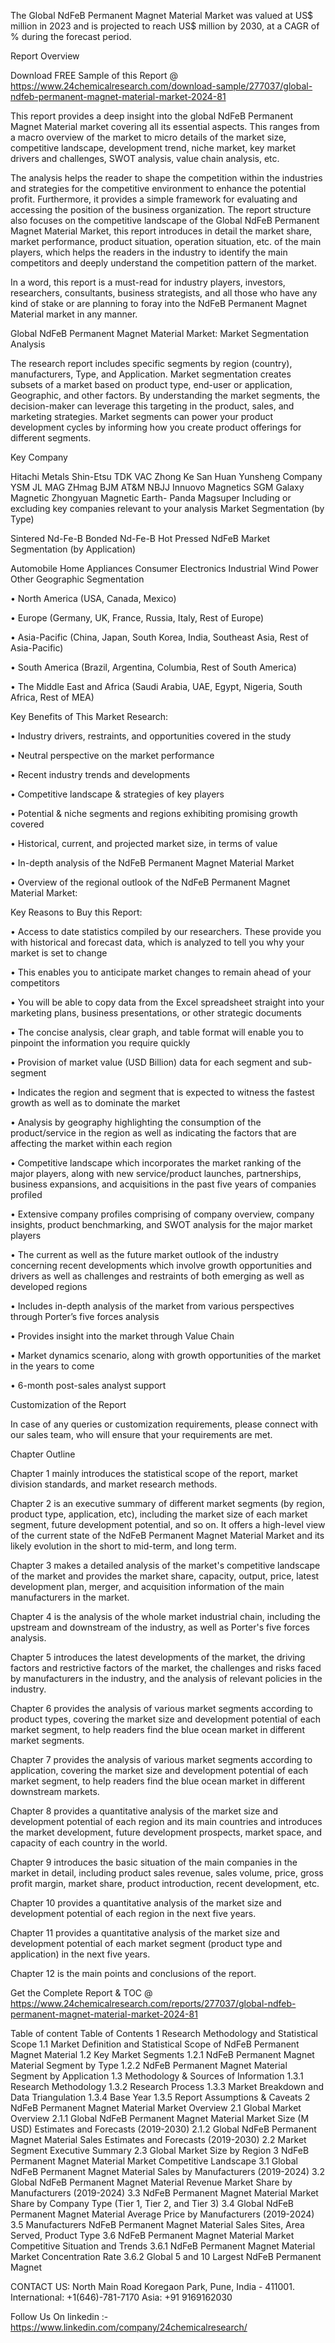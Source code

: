 The Global NdFeB Permanent Magnet Material Market was valued at US$ million in 2023 and is projected to reach US$ million by 2030, at a CAGR of % during the forecast period.

Report Overview

Download FREE Sample of this Report @ https://www.24chemicalresearch.com/download-sample/277037/global-ndfeb-permanent-magnet-material-market-2024-81

This report provides a deep insight into the global NdFeB Permanent Magnet Material market covering all its essential aspects. This ranges from a macro overview of the market to micro details of the market size, competitive landscape, development trend, niche market, key market drivers and challenges, SWOT analysis, value chain analysis, etc.

The analysis helps the reader to shape the competition within the industries and strategies for the competitive environment to enhance the potential profit. Furthermore, it provides a simple framework for evaluating and accessing the position of the business organization. The report structure also focuses on the competitive landscape of the Global NdFeB Permanent Magnet Material Market, this report introduces in detail the market share, market performance, product situation, operation situation, etc. of the main players, which helps the readers in the industry to identify the main competitors and deeply understand the competition pattern of the market.

In a word, this report is a must-read for industry players, investors, researchers, consultants, business strategists, and all those who have any kind of stake or are planning to foray into the NdFeB Permanent Magnet Material market in any manner.

Global NdFeB Permanent Magnet Material Market: Market Segmentation Analysis

The research report includes specific segments by region (country), manufacturers, Type, and Application. Market segmentation creates subsets of a market based on product type, end-user or application, Geographic, and other factors. By understanding the market segments, the decision-maker can leverage this targeting in the product, sales, and marketing strategies. Market segments can power your product development cycles by informing how you create product offerings for different segments.

Key Company

Hitachi Metals
Shin-Etsu
TDK
VAC
Zhong Ke San Huan
Yunsheng Company
YSM
JL MAG
ZHmag
BJM
AT&M
NBJJ
Innuovo Magnetics
SGM
Galaxy Magnetic
Zhongyuan Magnetic
Earth- Panda
Magsuper
Including or excluding key companies relevant to your analysis
Market Segmentation (by Type)

Sintered Nd-Fe-B
Bonded Nd-Fe-B
Hot Pressed NdFeB
Market Segmentation (by Application)

Automobile
Home Appliances
Consumer Electronics
Industrial
Wind Power
Other
Geographic Segmentation

• North America (USA, Canada, Mexico)

• Europe (Germany, UK, France, Russia, Italy, Rest of Europe)

• Asia-Pacific (China, Japan, South Korea, India, Southeast Asia, Rest of Asia-Pacific)

• South America (Brazil, Argentina, Columbia, Rest of South America)

• The Middle East and Africa (Saudi Arabia, UAE, Egypt, Nigeria, South Africa, Rest of MEA)

Key Benefits of This Market Research:

• Industry drivers, restraints, and opportunities covered in the study

• Neutral perspective on the market performance

• Recent industry trends and developments

• Competitive landscape & strategies of key players

• Potential & niche segments and regions exhibiting promising growth covered

• Historical, current, and projected market size, in terms of value

• In-depth analysis of the NdFeB Permanent Magnet Material Market

• Overview of the regional outlook of the NdFeB Permanent Magnet Material Market:

Key Reasons to Buy this Report:

• Access to date statistics compiled by our researchers. These provide you with historical and forecast data, which is analyzed to tell you why your market is set to change

• This enables you to anticipate market changes to remain ahead of your competitors

• You will be able to copy data from the Excel spreadsheet straight into your marketing plans, business presentations, or other strategic documents

• The concise analysis, clear graph, and table format will enable you to pinpoint the information you require quickly

• Provision of market value (USD Billion) data for each segment and sub-segment

• Indicates the region and segment that is expected to witness the fastest growth as well as to dominate the market

• Analysis by geography highlighting the consumption of the product/service in the region as well as indicating the factors that are affecting the market within each region

• Competitive landscape which incorporates the market ranking of the major players, along with new service/product launches, partnerships, business expansions, and acquisitions in the past five years of companies profiled

• Extensive company profiles comprising of company overview, company insights, product benchmarking, and SWOT analysis for the major market players

• The current as well as the future market outlook of the industry concerning recent developments which involve growth opportunities and drivers as well as challenges and restraints of both emerging as well as developed regions

• Includes in-depth analysis of the market from various perspectives through Porter’s five forces analysis

• Provides insight into the market through Value Chain

• Market dynamics scenario, along with growth opportunities of the market in the years to come

• 6-month post-sales analyst support

Customization of the Report

In case of any queries or customization requirements, please connect with our sales team, who will ensure that your requirements are met.

Chapter Outline

Chapter 1 mainly introduces the statistical scope of the report, market division standards, and market research methods.

Chapter 2 is an executive summary of different market segments (by region, product type, application, etc), including the market size of each market segment, future development potential, and so on. It offers a high-level view of the current state of the NdFeB Permanent Magnet Material Market and its likely evolution in the short to mid-term, and long term.

Chapter 3 makes a detailed analysis of the market's competitive landscape of the market and provides the market share, capacity, output, price, latest development plan, merger, and acquisition information of the main manufacturers in the market.

Chapter 4 is the analysis of the whole market industrial chain, including the upstream and downstream of the industry, as well as Porter's five forces analysis.

Chapter 5 introduces the latest developments of the market, the driving factors and restrictive factors of the market, the challenges and risks faced by manufacturers in the industry, and the analysis of relevant policies in the industry.

Chapter 6 provides the analysis of various market segments according to product types, covering the market size and development potential of each market segment, to help readers find the blue ocean market in different market segments.

Chapter 7 provides the analysis of various market segments according to application, covering the market size and development potential of each market segment, to help readers find the blue ocean market in different downstream markets.

Chapter 8 provides a quantitative analysis of the market size and development potential of each region and its main countries and introduces the market development, future development prospects, market space, and capacity of each country in the world.

Chapter 9 introduces the basic situation of the main companies in the market in detail, including product sales revenue, sales volume, price, gross profit margin, market share, product introduction, recent development, etc.

Chapter 10 provides a quantitative analysis of the market size and development potential of each region in the next five years.

Chapter 11 provides a quantitative analysis of the market size and development potential of each market segment (product type and application) in the next five years.

Chapter 12 is the main points and conclusions of the report.

Get the Complete Report & TOC @ https://www.24chemicalresearch.com/reports/277037/global-ndfeb-permanent-magnet-material-market-2024-81

Table of content
Table of Contents
1 Research Methodology and Statistical Scope
1.1 Market Definition and Statistical Scope of NdFeB Permanent Magnet Material
1.2 Key Market Segments
1.2.1 NdFeB Permanent Magnet Material Segment by Type
1.2.2 NdFeB Permanent Magnet Material Segment by Application
1.3 Methodology & Sources of Information
1.3.1 Research Methodology
1.3.2 Research Process
1.3.3 Market Breakdown and Data Triangulation
1.3.4 Base Year
1.3.5 Report Assumptions & Caveats
2 NdFeB Permanent Magnet Material Market Overview
2.1 Global Market Overview
2.1.1 Global NdFeB Permanent Magnet Material Market Size (M USD) Estimates and Forecasts (2019-2030)
2.1.2 Global NdFeB Permanent Magnet Material Sales Estimates and Forecasts (2019-2030)
2.2 Market Segment Executive Summary
2.3 Global Market Size by Region
3 NdFeB Permanent Magnet Material Market Competitive Landscape
3.1 Global NdFeB Permanent Magnet Material Sales by Manufacturers (2019-2024)
3.2 Global NdFeB Permanent Magnet Material Revenue Market Share by Manufacturers (2019-2024)
3.3 NdFeB Permanent Magnet Material Market Share by Company Type (Tier 1, Tier 2, and Tier 3)
3.4 Global NdFeB Permanent Magnet Material Average Price by Manufacturers (2019-2024)
3.5 Manufacturers NdFeB Permanent Magnet Material Sales Sites, Area Served, Product Type
3.6 NdFeB Permanent Magnet Material Market Competitive Situation and Trends
3.6.1 NdFeB Permanent Magnet Material Market Concentration Rate
3.6.2 Global 5 and 10 Largest NdFeB Permanent Magnet

CONTACT US:
North Main Road Koregaon Park, Pune, India - 411001.
International: +1(646)-781-7170
Asia: +91 9169162030

Follow Us On linkedin :- https://www.linkedin.com/company/24chemicalresearch/
